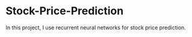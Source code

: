 # Stock-Price-Prediction
In this project, I use recurrent neural networks for stock price prediction.

